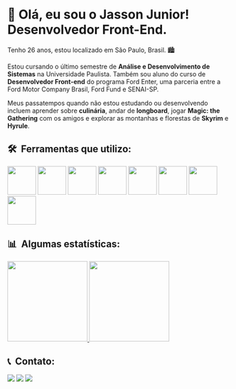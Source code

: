 <h1>
  👋 Olá, eu sou o Jasson Junior! <br> Desenvolvedor Front-End.  
</h1> 

Tenho 26 anos, estou localizado em São Paulo, Brasil. 🏙

Estou cursando o último semestre de **Análise e Desenvolvimento de Sistemas** na Universidade Paulista. Também sou aluno do curso de **Desenvolvedor Front-end** do programa Ford Enter, uma parceria entre a Ford Motor Company Brasil, Ford Fund e SENAI-SP.

Meus passatempos quando não estou estudando ou desenvolvendo incluem aprender sobre **culinária**, andar de **longboard**, jogar **Magic: the Gathering** com os amigos e explorar as montanhas e florestas de **Skyrim** e **Hyrule**.

## 🛠 &nbsp;Ferramentas que utilizo: ##
<div>
  <img height="64rem" src="https://cdn.jsdelivr.net/gh/devicons/devicon/icons/git/git-original.svg">
  <img height="64rem" src="https://cdn.jsdelivr.net/gh/devicons/devicon/icons/github/github-original.svg">
  <img height="64rem" src="https://cdn.jsdelivr.net/gh/devicons/devicon/icons/javascript/javascript-original.svg">
  <img height="64rem" src="https://cdn.jsdelivr.net/gh/devicons/devicon/icons/html5/html5-original.svg">
  <img height="64rem" src="https://cdn.jsdelivr.net/gh/devicons/devicon/icons/css3/css3-original.svg">
  <img height="64rem" src="https://cdn.jsdelivr.net/gh/devicons/devicon/icons/nodejs/nodejs-original.svg">
  <img height="64rem" src="https://cdn.jsdelivr.net/gh/devicons/devicon/icons/figma/figma-original.svg">
  <img height="64rem" src="https://cdn.jsdelivr.net/gh/devicons/devicon/icons/vscode/vscode-original.svg">
</div>

## 📊 &nbsp;Algumas estatísticas: ##
<div>
  <a href="https://github.com/JassonJr">
    <img height="180em" src="https://github-readme-stats.vercel.app/api?username=JassonJr&show_icons=true&theme=tokyonight">
    <img height="180em" src="https://github-readme-stats.vercel.app/api/top-langs/?username=JassonJr&layout=compact&langs-count=168&theme=tokyonight">
  </a>
</div>

## 📞 &nbsp;Contato: ##
<div style="display: inline_block">
  <a href="https://www.linkedin.com/in/jasson-jr-sa/" target="_blank"><img src="https://img.shields.io/badge/-LinkedIn-%230077B5?style=for-the-badge&logo=linkedin&logoColor=white" target="_blank"></a> 
  <a href = "mailto:jassonjrsdm@gmail.com"><img src="https://img.shields.io/badge/-Gmail-%23333?style=for-the-badge&logo=gmail&logoColor=white" target="_blank"></a>
  <a href = "https://jassonjr.github.io/portifolio/"><img src="https://img.shields.io/badge/-Portifolio-yellow?style=for-the-badge" target="_blank"></a>  
</div>
<!--
**JassonJr/JassonJr** is a ✨ _special_ ✨ repository because its `README.md` (this file) appears on your GitHub profile.

Here are some ideas to get you started:

- 🔭 I’m currently working on ...
- 🌱 I’m currently learning ...
- 👯 I’m looking to collaborate on ...
- 🤔 I’m looking for help with ...
- 💬 Ask me about ...
- 📫 How to reach me: ...
- 😄 Pronouns: ...
- ⚡ Fun fact: ...
-->